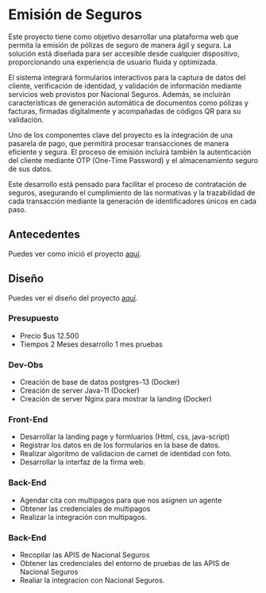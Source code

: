 # Emisión de Seguros

Este proyecto tiene como objetivo desarrollar una plataforma web que permita la emisión de pólizas de seguro de manera ágil y segura. La solución está diseñada para ser accesible desde cualquier dispositivo, proporcionando una experiencia de usuario fluida y optimizada.

El sistema integrará formularios interactivos para la captura de datos del cliente, verificación de identidad, y validación de información mediante servicios web provistos por Nacional Seguros. Además, se incluirán características de generación automática de documentos como pólizas y facturas, firmadas digitalmente y acompañadas de códigos QR para su validación.

Uno de los componentes clave del proyecto es la integración de una pasarela de pago, que permitirá procesar transacciones de manera eficiente y segura. El proceso de emisión incluirá también la autenticación del cliente mediante OTP (One-Time Password) y el almacenamiento seguro de sus datos.

Este desarrollo está pensado para facilitar el proceso de contratación de seguros, asegurando el cumplimiento de las normativas y la trazabilidad de cada transacción mediante la generación de identificadores únicos en cada paso.

## Antecedentes

Puedes ver como inició el proyecto [aquí](https://github.com/Nacional-Seguros/.github/wiki/Antecedentes).

## Diseño

Puedes ver el diseño del proyecto [aquí](https://www.figma.com/design/D34igQYT89tOj5BbUAex9n/Nacional-Seguros?node-id=0-1&t=AejW1PEoDxzNQ7lG-1).

### Presupuesto
- Precio $us 12.500
- Tiempos 2 Meses desarrollo 1 mes pruebas

### Dev-Obs
- Creación de base de datos postgres-13 (Docker)
- Creación de server Java-11 (Docker)
- Creación de server Nginx para mostrar la landing (Docker)

### Front-End
- Desarrollar la landing page y formluarios (Html, css, java-script)
- Registrar los datos en de los formularios en la base de datos.
- Realizar algoritmo de validacion de carnet de identidad con foto.
- Desarrollar la interfaz de la firma web.

### Back-End
- Agendar cita con multipagos para que nos asignen un agente
- Obtener las credenciales de multipagos
- Realizar la integración con multipagos.

### Back-End
- Recopilar las APIS de Nacional Seguros
- Obtener las credenciales del entorno de pruebas de las APIS de Nacional Seguros
- Realiar la integracion con Nacional Seguros.

